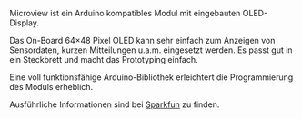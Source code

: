 Microview ist ein Arduino kompatibles Modul mit eingebauten OLED-Display. 

Das On-Board 64×48 Pixel OLED kann sehr einfach zum Anzeigen von Sensordaten, kurzen Mitteilungen u.a.m. eingesetzt werden. 
Es passt gut in ein Steckbrett und macht das Prototyping einfach.

Eine voll funktionsfähige Arduino-Bibliothek erleichtert die Programmierung des Moduls erheblich. 

Ausführliche Informationen sind bei [Sparkfun](https://www.sparkfun.com/products/12923) zu finden.
